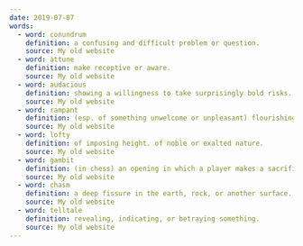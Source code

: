 ```yaml
---
date: 2019-07-07
words:
  - word: conundrum
    definition: a confusing and difficult problem or question. 
    source: My old website
  - word: attune
    definition: make receptive or aware. 
    source: My old website
  - word: audacious 
    definition: showing a willingness to take surprisingly bold risks. 
    source: My old website
  - word: rampant
    definition: (esp. of something unwelcome or unpleasant) flourishing or spreading unchecked. 
    source: My old website
  - word: lofty
    definition: of imposing height. of noble or exalted nature. 
    source: My old website
  - word: gambit
    definition: (in chess) an opening in which a player makes a sacrifice, typically of a pawn, for the sake of some compensating advantage. a device, action, or opening remark, typically one entailing a degree of risk that is calculated to gain an advantage. 
    source: My old website
  - word: chasm 
    definition: a deep fissure in the earth, rock, or another surface. a profound difference between people, viewpoints, feelings, etc. 
    source: My old website
  - word: telltale
    definition: revealing, indicating, or betraying something.
    source: My old website
---
```

